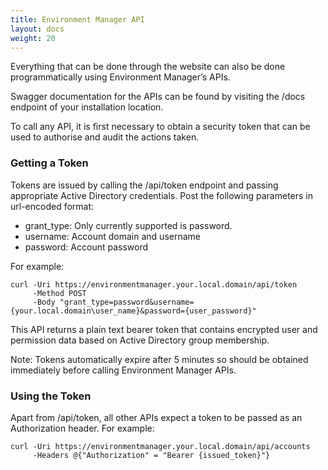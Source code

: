 ```yaml
---
title: Environment Manager API
layout: docs
weight: 20
---
```


Everything that can be done through the website can also be done programmatically using Environment Manager’s APIs.

Swagger documentation for the APIs can be found by visiting the /docs endpoint of your installation location.

To call any API, it is first necessary to obtain a security token that can be used to authorise and audit the actions taken.

### Getting a Token

Tokens are issued by calling the /api/token endpoint and passing appropriate Active Directory credentials.
Post the following parameters in url-encoded format:

-	grant_type: Only currently supported is password.
-	username: Account domain and username
-	password: Account password

For example:

```
curl -Uri https://environmentmanager.your.local.domain/api/token 
     -Method POST 
     -Body "grant_type=password&username={your.local.domain\user_name}&password={user_password}"
```

This API returns a plain text bearer token that contains encrypted user and permission data based on Active Directory group membership.

Note: Tokens automatically expire after 5 minutes so should be obtained immediately before calling Environment Manager APIs.

### Using the Token

Apart from /api/token, all other APIs expect a token to be passed as an Authorization header. For example:

```
curl -Uri https://environmentmanager.your.local.domain/api/accounts
     -Headers @{"Authorization" = "Bearer {issued_token}"}
```

